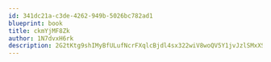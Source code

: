 ```yaml
---
id: 341dc21a-c3de-4262-949b-5026bc782ad1
blueprint: book
title: ckmYjMF8Zk
author: 1N7dvxH6rk
description: 2G2tKtg9shIMyBfULufNcrFXqlcBjdl4sx322wiV8woQV5Y1jvJzlSMxXS8KB6PvF9jVyAQQibUBsiYKODavDrTElkLPtFFWTllv
---
```

